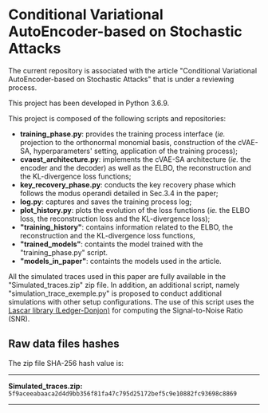 # Conditional Variational AutoEncoder-based on Stochastic Attacks
The current repository is associated with the article "Conditional Variational AutoEncoder-based on Stochastic Attacks" that is under a reviewing process.

This project has been developed in Python 3.6.9.

This project is composed of the following scripts and repositories:
- <b>training_phase.py</b>: provides the training process interface (<i>ie.</i> projection to the orthonormal monomial basis, construction of the cVAE-SA, hyperparameters' setting, application of the training process);
- <b>cvaest_architecture.py</b>: implements the cVAE-SA architecture (<i>ie.</i> the encoder and the decoder) as well as the ELBO, the reconstruction and the KL-divergence loss functions;
- <b>key_recovery_phase.py</b>: conducts the key recovery phase which follows the modus operandi detailed in Sec.3.4 in the paper;
- <b>log.py</b>: captures and saves the training process log;
- <b>plot_history.py</b>: plots the evolution of the loss functions (<i>ie.</i> the ELBO loss, the reconstruction loss and the KL-divergence loss);
- <b>"training_history"</b>: contains information related to the ELBO, the reconstruction and the KL-divergence loss functions,
- <b>"trained_models"</b>: containts the model trained with the "training_phase.py" script.
- <b>"models_in_paper"</b>: containts the models used in the article.

All the simulated traces used in this paper are fully available in the "Simulated_traces.zip" zip file. In addition, an additional script, namely "simulation_trace_exemple.py" is proposed to conduct additional simulations with other setup configurations. The use of this script uses the <a href='https://github.com/Ledger-Donjon/lascar'>Lascar library (Ledger-Donjon)</a> for computing the Signal-to-Noise Ratio (SNR).

## Raw data files hashes
The zip file SHA-256 hash value is:
<hr>

**Simulated_traces.zip:**
`5f9aceeabaaca2d4d9bb356f81fa47c795d25172bef5c9e10882fc93698c8869`

<hr>
